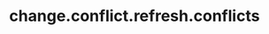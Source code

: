 ---
weight: 546
layout: page
title: change.conflict.refresh.conflicts
description: ""
value: "true"
---
